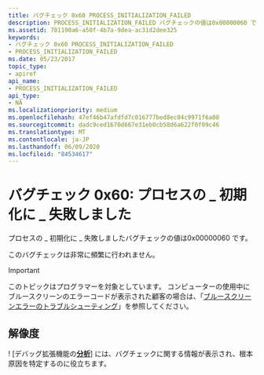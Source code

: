 ```yaml
---
title: バグチェック 0x60 PROCESS_INITIALIZATION_FAILED
description: PROCESS_INITIALIZATION_FAILED バグチェックの値は0x00000060 です。このバグチェックは非常に頻繁に行われません。
ms.assetid: 781190a6-a50f-4b7a-9dea-ac31d2dee325
keywords:
- バグチェック 0x60 PROCESS_INITIALIZATION_FAILED
- PROCESS_INITIALIZATION_FAILED
ms.date: 05/23/2017
topic_type:
- apiref
api_name:
- PROCESS_INITIALIZATION_FAILED
api_type:
- NA
ms.localizationpriority: medium
ms.openlocfilehash: 47ef46b47afdfd7c016777bed8ec04c9971f6a00
ms.sourcegitcommit: dadc9ced1670d667e31eb0cb58d6a622f0f09c46
ms.translationtype: MT
ms.contentlocale: ja-JP
ms.lasthandoff: 06/09/2020
ms.locfileid: "84534617"
---
```

# <a name="bug-check-0x60-process_initialization_failed"></a>バグチェック 0x60: プロセスの \_ 初期化に \_ 失敗しました


プロセスの \_ 初期化に \_ 失敗しましたバグチェックの値は0x00000060 です。

このバグチェックは非常に頻繁に行われません。

> [!IMPORTANT]
> このトピックはプログラマーを対象としています。 コンピューターの使用中にブルースクリーンのエラーコードが表示された顧客の場合は、「[ブルースクリーンエラーのトラブルシューティング](https://www.windows.com/stopcode)」を参照してください。



## <a name="resolution"></a>解像度
! [デバッグ拡張機能の[**分析**](-analyze.md)] には、バグチェックに関する情報が表示され、根本原因を特定するのに役立ちます。
 

 




